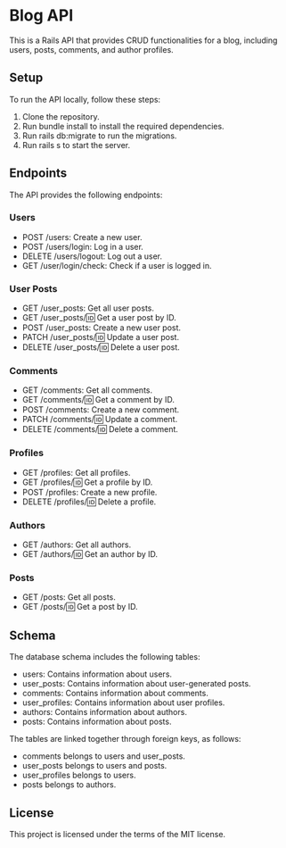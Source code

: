 # Blog API
This is a Rails API that provides CRUD functionalities for a blog, including users, posts, comments, and author profiles.

## Setup
To run the API locally, follow these steps:

1. Clone the repository.
2. Run bundle install to install the required dependencies.
3. Run rails db:migrate to run the migrations.
4. Run rails s to start the server.

## Endpoints
The API provides the following endpoints:

### Users
* POST /users: Create a new user.
* POST /users/login: Log in a user.
* DELETE /users/logout: Log out a user.
* GET /user/login/check: Check if a user is logged in.

### User Posts
* GET /user_posts: Get all user posts.
* GET /user_posts/:id: Get a user post by ID.
* POST /user_posts: Create a new user post.
* PATCH /user_posts/:id: Update a user post.
* DELETE /user_posts/:id: Delete a user post.

### Comments
* GET /comments: Get all comments.
* GET /comments/:id: Get a comment by ID.
* POST /comments: Create a new comment.
* PATCH /comments/:id: Update a comment.
* DELETE /comments/:id: Delete a comment.

### Profiles
* GET /profiles: Get all profiles.
* GET /profiles/:id: Get a profile by ID.
* POST /profiles: Create a new profile.
* DELETE /profiles/:id: Delete a profile.

### Authors
* GET /authors: Get all authors.
* GET /authors/:id: Get an author by ID.

### Posts
* GET /posts: Get all posts.
* GET /posts/:id: Get a post by ID.


## Schema
The database schema includes the following tables:

* users: Contains information about users.
* user_posts: Contains information about user-generated posts.
* comments: Contains information about comments.
* user_profiles: Contains information about user profiles.
* authors: Contains information about authors.
* posts: Contains information about posts.


The tables are linked together through foreign keys, as follows:

* comments belongs to users and user_posts.
* user_posts belongs to users and posts.
* user_profiles belongs to users.
* posts belongs to authors.

## License
This project is licensed under the terms of the MIT license.





